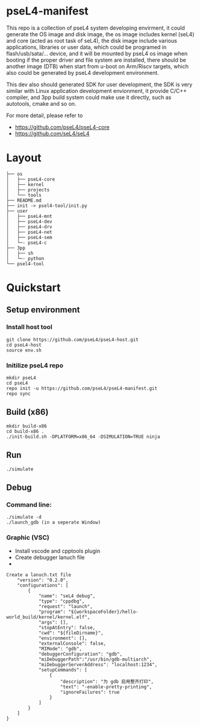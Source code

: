 # pseL4-manifest

This repo is a collection of pseL4 system developing envirment, it could generate the OS image and disk image, the os image includes kernel (seL4) and core (acted as root task of seL4), the disk image include various applications, libraries or user data, which could be programed in flash/usb/sata/... device, and it will be mounted by pseL4 os image when booting if the proper driver and file system are installed, there should be another image (DTB) when start from u-boot on Arm/Riscv targets, which also could be generated by pseL4 development environment.

This dev also should generated SDK for user development, the SDK is very similar with Linux application development envionment, it provide C/C++ compiler, and 3pp build system could make use it directly, such as autotools, cmake and so on.

For more detail, please refer to 
* https://github.com/pseL4/pseL4-core 
* https://github.com/seL4/seL4

# Layout

```
├── os
│   ├── pseL4-core
│   ├── kernel
│   ├── projects
│   └── tools
├── README.md
├── init -> psel4-tool/init.py
├── user
│   ├── pseL4-mnt
│   ├── pseL4-dev
│   ├── pseL4-drv
│   ├── pseL4-net
│   ├── pseL4-sem
│   └─- pseL4-c
├── 3pp
│   ├── sh
│   └─- python
└── psel4-tool
```

# Quickstart

## Setup environment

### Install host tool

```
git clone https://github.com/pseL4/pseL4-host.git
cd pseL4-host
source env.sh
```

### Initilize pseL4 repo
```
mkdir pseL4
cd pseL4 
repo init -u https://github.com/pseL4/pseL4-manifest.git
repo sync 
```

## Build (x86)

```
mkdir build-x86 
cd build-x86 .
./init-build.sh -DPLATFORM=x86_64 -DSIMULATION=TRUE ninja 
```

## Run
```
./simulate
```

## Debug

### Command line:

```
./simulate -d
./launch_gdb (in a seperate Window)
```

### Graphic (VSC)

* Install vscode and cpptools plugin
* Create debugger lanuch file
*
```
Create a lanuch.txt file
    "version": "0.2.0",
    "configurations": [
        {
            "name": "seL4 debug",
            "type": "cppdbg",
            "request": "launch",
            "program": "${workspaceFolder}/hello-world_build/kernel/kernel.elf",
            "args": [],
            "stopAtEntry": false,
            "cwd": "${fileDirname}",
            "environment": [],
            "externalConsole": false,
            "MIMode": "gdb",
            "debuggerConfiguration": "gdb",
            "miDebuggerPath":"/usr/bin/gdb-multiarch",
            "miDebuggerServerAddress": "localhost:1234",
            "setupCommands": [
                {
                    "description": "为 gdb 启用整齐打印",
                    "text": "-enable-pretty-printing",
                    "ignoreFailures": true
                }
            ]
        }
    ]
}
```

